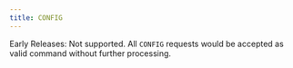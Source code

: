 ```yaml
---
title: CONFIG
---
```

Early Releases: Not supported. All <code>CONFIG</code> requests would be accepted as valid command without further processing.
